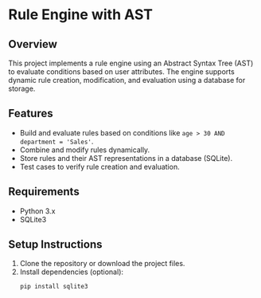 # Rule Engine with AST

## Overview
This project implements a rule engine using an Abstract Syntax Tree (AST) to evaluate conditions based on user attributes. The engine supports dynamic rule creation, modification, and evaluation using a database for storage.

## Features
- Build and evaluate rules based on conditions like `age > 30 AND department = 'Sales'`.
- Combine and modify rules dynamically.
- Store rules and their AST representations in a database (SQLite).
- Test cases to verify rule creation and evaluation.

## Requirements
- Python 3.x
- SQLite3

## Setup Instructions
1. Clone the repository or download the project files.
2. Install dependencies (optional):
   ```bash
   pip install sqlite3
